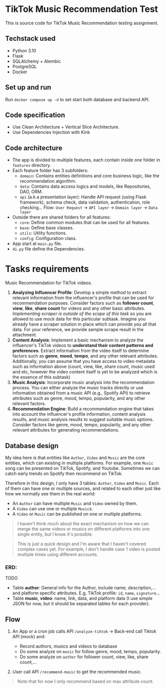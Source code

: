 # TikTok Music Recommendation Test

This is source code for TikTok Music Recommendation testing assignment.

## Techstack used

- Python 3.10
- Flask
- SQLAlchemy + Alembic
- PostgreSQL
- Docker

## Set up and run

Run `docker compose up -d` to set start both database and backend API.

## Code specification

- Use Clean Architecture + Vertical Slice Architecture.
- Use Dependencies Injection with Kink

## Code architecture

- The app is divided to multiple features, each contain inside one folder in `features` directory.
- Each feature folder has 3 subfolders:
    - `domain`: Contains entities definitions and core business logic, like the recommendation algorithm.
    - `data`: Contains data access logics and models, like Repositories, DAO, ORM.
    - `api` (a.k.a presentation layer): Handle API request (using Flask framework), schema check, data validation, authentication, role checking...
    Flow: `User Request` -> `API layer` -> `Domain layer` -> `Data layer`
- Outside there are shared folders for all features:
    - `core`: Define common modules that can be used for all features.
    - `base`: Define base classes.
    - `utils`: Utility functions.
    - `config`: Configuration class.
- App start at `main.py` file.
- `di.py` file define the Dependencies.

# Tasks requirements

Music Recommendation for TikTok videos.

1. **Analyzing Influencer Profile**: Develop a simple method to extract relevant information from the influencer's profile that can be used for recommendation purposes. Consider factors such as **follower count**, **view**, **like**, **share count** for videos and any other basic attributes. *Implementing scraper is outside of the scope of this task* so you are allowed to use mock data for this particular subtask. Imagine you already have a scraper solution in place which can provide you all that data. For your reference, we provide sample scrape result in the attachment.
2. **Content Analysis**: Implement a basic mechanism to analyze the influencer's TikTok videos to **understand their content patterns and preferences**. Extract information from the video itself to determine factors such as **genre**, **mood**, **tempo**, and any other relevant attributes. Additionally, you can assume that you have access to video metadata such as information above (count, view, like, share count, music used and etc, however the video content itself is yet to be analyzed which is the essence of this subtask)
3. **Music Analysis**: Incorporate music analysis into the recommendation process. You can either analyze the music tracks directly or use information obtained from a music API (e.g., Spotify API) to retrieve attributes such as genre, mood, tempo, popularity, and any other relevant factors.
4. **Recommendation Engine**: Build a recommendation engine that takes into account the influencer's profile information, content analysis results, and music analysis results to suggest suitable music options. Consider factors like genre, mood, tempo, popularity, and any other relevant attributes for generating recommendations.


## Database design

My idea here is that entities like `Author`, `Video` and `Music` are the core entities, which can existing in multiple platforms. For example, one `Music` song can be presented on TikTok, Spotify, and Youtube. Sometimes we can catch early trends on Spotify then recommend on TikTok.

Therefore in this design, I only have 3 tables: `Author`, `Video` and `Music`. Each of them can have one or multiple sources, and related to each other just like how we normally see them in the real world:

- An `Author` can have multiple `Music` and `Video` owned by them.
- A `Video` can use one or multiple `Music`s.
- A `Video` or `Music` can be published on one or multiple platforms.

> I haven't think much about the exact mechanism on how we can merge the same videos or musics on different platforms into one single entity, but I know it's possible.

> This is just a quick design and I'm aware that I haven't covered complex cases yet. For example, I don't handle case 1 video is posted multiple times using different accounts.

### ERD:

TODO

- Table **author**: General info for the Author, include name, description,... and platform specific attributes. E.g, TikTok profile: `id`, `name`, `signature`...
- Table **music**, **video**: name, link, data, and platform data (I use simple JSON for now, but it should be separated tables for each provider).

## Flow

1. An App or a cron job calls API `/analyze-tiktok` -> Back-end call Tiktok API (mock) and:
    - Record authors, musics and videos to database
    - Do some analyze on `music` for follow genre, mood, tempo, popularity.
    - Do some analyze on `author` for follower count, view, like, share count,...
    
2. User call API `/recommend-music` to get the recommended music. 

> Note that for now I only recommend based on max attribute count.

